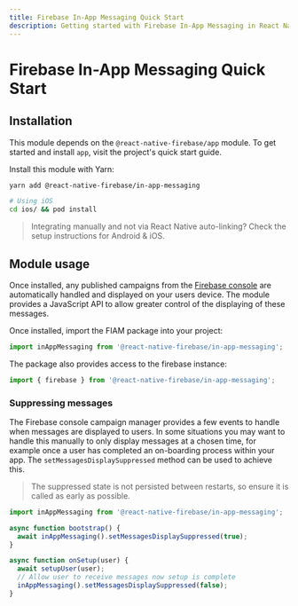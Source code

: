 ```yaml
---
title: Firebase In-App Messaging Quick Start
description: Getting started with Firebase In-App Messaging in React Native Firebase
---
```


# Firebase In-App Messaging Quick Start

## Installation

This module depends on the `@react-native-firebase/app` module. To get started and install `app`,
visit the project's <Anchor version={false} group={false} href="/quick-start">quick start</Anchor> guide.

Install this module with Yarn:

```bash
yarn add @react-native-firebase/in-app-messaging

# Using iOS
cd ios/ && pod install
```

> Integrating manually and not via React Native auto-linking? Check the setup instructions for <Anchor version group href="/android">Android</Anchor> & <Anchor version group href="/ios">iOS</Anchor>.

## Module usage

Once installed, any published campaigns from the [Firebase console](https://console.firebase.google.com/?utm_source=invertase&utm_medium=fiam&utm_campaign=quick_start)
are automatically handled and displayed on your users device. The module provides a JavaScript API to allow greater
control of the displaying of these messages.

Once installed, import the FIAM package into your project:

```js
import inAppMessaging from '@react-native-firebase/in-app-messaging';
```

The package also provides access to the firebase instance:

```js
import { firebase } from '@react-native-firebase/in-app-messaging';
```

### Suppressing messages

The Firebase console campaign manager provides a few events to handle when messages are displayed to users. In some
situations you may want to handle this manually to only display messages at a chosen time, for example once a user
has completed an on-boarding process within your app. The `setMessagesDisplaySuppressed` method can be used to
achieve this.

> The suppressed state is not persisted between restarts, so ensure it is called as early as possible.

```js
import inAppMessaging from '@react-native-firebase/in-app-messaging';

async function bootstrap() {
  await inAppMessaging().setMessagesDisplaySuppressed(true);
}

async function onSetup(user) {
  await setupUser(user);
  // Allow user to receive messages now setup is complete
  inAppMessaging().setMessagesDisplaySuppressed(false);
}
```
